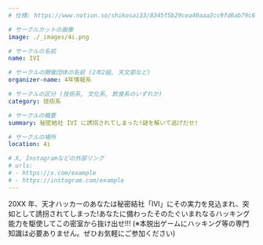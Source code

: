 ```yaml
---
# 仕様: https://www.notion.so/shikosai33/8345f5b29cea40aaa2cc9fd6ab79c6a6?pvs=4#5438a1577b604f39a67658a72f2283b8

# サークルカットの画像
image: ./_images/4i.png

# サークルの名前
name: IVI

# サークルの開催団体の名前 (2年2組, 天文部など)
organizer-name: 4年情報系

# サークルの区分 (技術系, 文化系, 飲食系のいずれか)
category: 技術系

# サークルの概要
summary: 秘密結社 IVI に誘拐されてしまった!謎を解いて逃げだせ!

# サークルの場所
location: 4i

# X, Instagramなどの外部リンク
# urls:
# - https://x.com/example
# - https://instagram.com/example
---
```

20XX 年、天才ハッカーのあなたは秘密結社「IVI」にその実力を見込まれ、突如として誘拐されてしまった!あなたに備わったそのたぐいまれなるハッキング能力を駆使してこの密室から抜け出せ!!!
(※本脱出ゲームにハッキング等の専門知識は必要ありません。ぜひお気軽にご参加ください)
